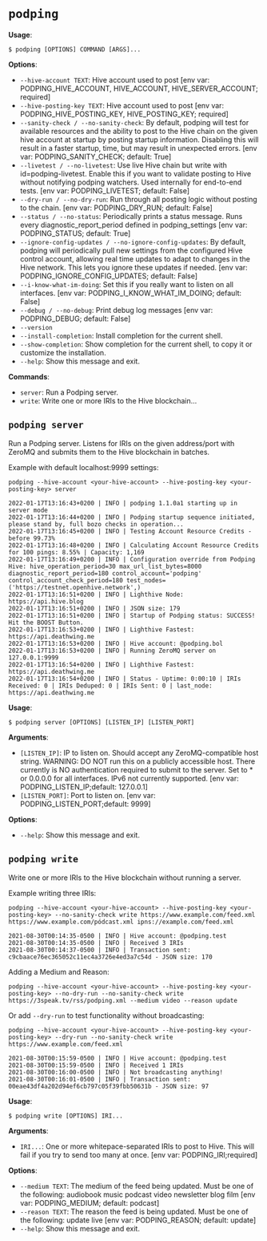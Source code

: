 # `podping`

**Usage**:

```console
$ podping [OPTIONS] COMMAND [ARGS]...
```

**Options**:

* `--hive-account TEXT`: Hive account used to post  [env var: PODPING_HIVE_ACCOUNT, HIVE_ACCOUNT, HIVE_SERVER_ACCOUNT; required]
* `--hive-posting-key TEXT`: Hive account used to post  [env var: PODPING_HIVE_POSTING_KEY, HIVE_POSTING_KEY; required]
* `--sanity-check / --no-sanity-check`: By default, podping will test for available resources and the ability to post to the Hive chain on the given hive account at startup by posting startup information. Disabling this will result in a faster startup, time, but may result in unexpected errors.  [env var: PODPING_SANITY_CHECK; default: True]
* `--livetest / --no-livetest`: Use live Hive chain but write with id=podping-livetest. Enable this if you want to validate posting to Hive without notifying podping watchers. Used internally for end-to-end tests.  [env var: PODPING_LIVETEST; default: False]
* `--dry-run / --no-dry-run`: Run through all posting logic without posting to the chain.  [env var: PODPING_DRY_RUN; default: False]
* `--status / --no-status`: Periodically prints a status message. Runs every diagnostic_report_period defined in podping_settings  [env var: PODPING_STATUS; default: True]
* `--ignore-config-updates / --no-ignore-config-updates`: By default, podping will periodically pull new settings from the configured Hive control account, allowing real time updates to adapt to changes in the Hive network. This lets you ignore these updates if needed.  [env var: PODPING_IGNORE_CONFIG_UPDATES; default: False]
* `--i-know-what-im-doing`: Set this if you really want to listen on all interfaces.  [env var: PODPING_I_KNOW_WHAT_IM_DOING; default: False]
* `--debug / --no-debug`: Print debug log messages  [env var: PODPING_DEBUG; default: False]
* `--version`
* `--install-completion`: Install completion for the current shell.
* `--show-completion`: Show completion for the current shell, to copy it or customize the installation.
* `--help`: Show this message and exit.

**Commands**:

* `server`: Run a Podping server.
* `write`: Write one or more IRIs to the Hive blockchain...

## `podping server`

Run a Podping server.  Listens for IRIs on the given address/port with ZeroMQ and
submits them to the Hive blockchain in batches.

Example with default localhost:9999 settings:
```
podping --hive-account <your-hive-account> --hive-posting-key <your-posting-key> server

2022-01-17T13:16:43+0200 | INFO | podping 1.1.0a1 starting up in server mode
2022-01-17T13:16:44+0200 | INFO | Podping startup sequence initiated, please stand by, full bozo checks in operation...
2022-01-17T13:16:45+0200 | INFO | Testing Account Resource Credits - before 99.73%
2022-01-17T13:16:48+0200 | INFO | Calculating Account Resource Credits for 100 pings: 8.55% | Capacity: 1,169
2022-01-17T13:16:49+0200 | INFO | Configuration override from Podping Hive: hive_operation_period=30 max_url_list_bytes=8000 diagnostic_report_period=180 control_account='podping' control_account_check_period=180 test_nodes=('https://testnet.openhive.network',)
2022-01-17T13:16:51+0200 | INFO | Lighthive Node: https://api.hive.blog
2022-01-17T13:16:51+0200 | INFO | JSON size: 179
2022-01-17T13:16:51+0200 | INFO | Startup of Podping status: SUCCESS! Hit the BOOST Button.
2022-01-17T13:16:53+0200 | INFO | Lighthive Fastest: https://api.deathwing.me
2022-01-17T13:16:53+0200 | INFO | Hive account: @podping.bol
2022-01-17T13:16:53+0200 | INFO | Running ZeroMQ server on 127.0.0.1:9999
2022-01-17T13:16:54+0200 | INFO | Lighthive Fastest: https://api.deathwing.me
2022-01-17T13:16:54+0200 | INFO | Status - Uptime: 0:00:10 | IRIs Received: 0 | IRIs Deduped: 0 | IRIs Sent: 0 | last_node: https://api.deathwing.me
```

**Usage**:

```console
$ podping server [OPTIONS] [LISTEN_IP] [LISTEN_PORT]
```

**Arguments**:

* `[LISTEN_IP]`: IP to listen on. Should accept any ZeroMQ-compatible host string. WARNING: DO NOT run this on a publicly accessible host. There currently is NO authentication required to submit to the server. Set to * or 0.0.0.0 for all interfaces. IPv6 not currently supported.  [env var: PODPING_LISTEN_IP;default: 127.0.0.1]
* `[LISTEN_PORT]`: Port to listen on.  [env var: PODPING_LISTEN_PORT;default: 9999]

**Options**:

* `--help`: Show this message and exit.

## `podping write`

Write one or more IRIs to the Hive blockchain without running a server.


Example writing three IRIs:
```
podping --hive-account <your-hive-account> --hive-posting-key <your-posting-key> --no-sanity-check write https://www.example.com/feed.xml https://www.example.com/pódcast.xml ipns://example.com/feed.xml

2021-08-30T00:14:35-0500 | INFO | Hive account: @podping.test
2021-08-30T00:14:35-0500 | INFO | Received 3 IRIs
2021-08-30T00:14:37-0500 | INFO | Transaction sent: c9cbaace76ec365052c11ec4a3726e4ed3a7c54d - JSON size: 170
```

Adding a Medium and Reason:
```
podping --hive-account <your-hive-account> --hive-posting-key <your-posting-key> --no-dry-run --no-sanity-check write https://3speak.tv/rss/podping.xml --medium video --reason update
```


Or add `--dry-run` to test functionality without broadcasting:
```
podping --hive-account <your-hive-account> --hive-posting-key <your-posting-key> --dry-run --no-sanity-check write https://www.example.com/feed.xml

2021-08-30T00:15:59-0500 | INFO | Hive account: @podping.test
2021-08-30T00:15:59-0500 | INFO | Received 1 IRIs
2021-08-30T00:16:00-0500 | INFO | Not broadcasting anything!
2021-08-30T00:16:01-0500 | INFO | Transaction sent: 00eae43df4a202d94ef6cb797c05f39fbb50631b - JSON size: 97
```

**Usage**:

```console
$ podping write [OPTIONS] IRI...
```

**Arguments**:

* `IRI...`: One or more whitepace-separated IRIs to post to Hive. This will fail if you try to send too many at once.  [env var: PODPING_IRI;required]

**Options**:

* `--medium TEXT`: The medium of the feed being updated. Must be one of the following: audiobook music podcast video newsletter blog film  [env var: PODPING_MEDIUM; default: podcast]
* `--reason TEXT`: The reason the feed is being updated. Must be one of the following: update live  [env var: PODPING_REASON; default: update]
* `--help`: Show this message and exit.
